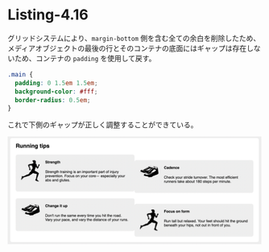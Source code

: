 # Listing-4.16

グリッドシステムにより、`margin-bottom` 側を含む全ての余白を削除したため、メディアオブジェクトの最後の行とそのコンテナの底面にはギャップは存在しないため、コンテナの `padding` を使用して戻す。

```css
.main {
  padding: 0 1.5em 1.5em;
  background-color: #fff;
  border-radius: 0.5em;
}
```

これで下側のギャップが正しく調整することができている。

![](assets/2021-10-24-12-11-18.png)
